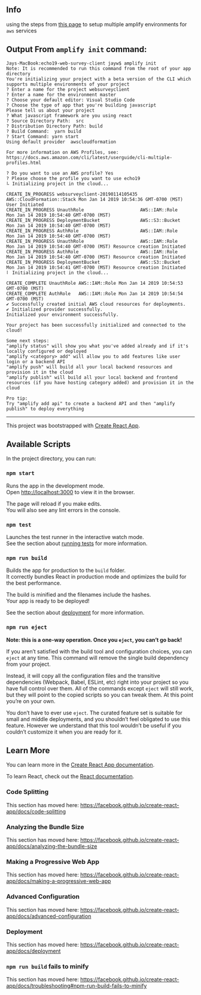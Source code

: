 

Info
----
using the steps from [this page](https://aws-amplify.github.io/docs/cli/multienv?sdk=js) to setup multiple amplify environments for `aws` services




Output From `amplify init` command:
-----------------------------------


    Jays-MacBook:echo19-web-survey-client jayw$ amplify init
    Note: It is recommended to run this command from the root of your app directory
    You're initializing your project with a beta version of the CLI which supports multiple environments of your project
    ? Enter a name for the project websurveyclient
    ? Enter a name for the environment master
    ? Choose your default editor: Visual Studio Code
    ? Choose the type of app that you're building javascript
    Please tell us about your project
    ? What javascript framework are you using react
    ? Source Directory Path:  src
    ? Distribution Directory Path: build
    ? Build Command:  yarn build
    ? Start Command: yarn start
    Using default provider  awscloudformation

    For more information on AWS Profiles, see:
    https://docs.aws.amazon.com/cli/latest/userguide/cli-multiple-profiles.html

    ? Do you want to use an AWS profile? Yes
    ? Please choose the profile you want to use echo19
    ⠧ Initializing project in the cloud...

    CREATE_IN_PROGRESS websurveyclient-20190114105435 AWS::CloudFormation::Stack Mon Jan 14 2019 10:54:36 GMT-0700 (MST) User Initiated             
    CREATE_IN_PROGRESS UnauthRole                     AWS::IAM::Role             Mon Jan 14 2019 10:54:40 GMT-0700 (MST)                            
    CREATE_IN_PROGRESS DeploymentBucket               AWS::S3::Bucket            Mon Jan 14 2019 10:54:40 GMT-0700 (MST)                            
    CREATE_IN_PROGRESS AuthRole                       AWS::IAM::Role             Mon Jan 14 2019 10:54:40 GMT-0700 (MST)                            
    CREATE_IN_PROGRESS UnauthRole                     AWS::IAM::Role             Mon Jan 14 2019 10:54:40 GMT-0700 (MST) Resource creation Initiated
    CREATE_IN_PROGRESS AuthRole                       AWS::IAM::Role             Mon Jan 14 2019 10:54:40 GMT-0700 (MST) Resource creation Initiated
    CREATE_IN_PROGRESS DeploymentBucket               AWS::S3::Bucket            Mon Jan 14 2019 10:54:41 GMT-0700 (MST) Resource creation Initiated
    ⠇ Initializing project in the cloud...

    CREATE_COMPLETE UnauthRole AWS::IAM::Role Mon Jan 14 2019 10:54:53 GMT-0700 (MST) 
    CREATE_COMPLETE AuthRole   AWS::IAM::Role Mon Jan 14 2019 10:54:54 GMT-0700 (MST) 
    ✔ Successfully created initial AWS cloud resources for deployments.
    ✔ Initialized provider successfully.
    Initialized your environment successfully.

    Your project has been successfully initialized and connected to the cloud!

    Some next steps:
    "amplify status" will show you what you've added already and if it's locally configured or deployed
    "amplify <category> add" will allow you to add features like user login or a backend API
    "amplify push" will build all your local backend resources and provision it in the cloud
    "amplify publish" will build all your local backend and frontend resources (if you have hosting category added) and provision it in the cloud

    Pro tip:
    Try "amplify add api" to create a backend API and then "amplify publish" to deploy everything



__________________________________________________________

This project was bootstrapped with [Create React App](https://github.com/facebook/create-react-app).

## Available Scripts

In the project directory, you can run:

### `npm start`

Runs the app in the development mode.<br>
Open [http://localhost:3000](http://localhost:3000) to view it in the browser.

The page will reload if you make edits.<br>
You will also see any lint errors in the console.

### `npm test`

Launches the test runner in the interactive watch mode.<br>
See the section about [running tests](https://facebook.github.io/create-react-app/docs/running-tests) for more information.

### `npm run build`

Builds the app for production to the `build` folder.<br>
It correctly bundles React in production mode and optimizes the build for the best performance.

The build is minified and the filenames include the hashes.<br>
Your app is ready to be deployed!

See the section about [deployment](https://facebook.github.io/create-react-app/docs/deployment) for more information.

### `npm run eject`

**Note: this is a one-way operation. Once you `eject`, you can’t go back!**

If you aren’t satisfied with the build tool and configuration choices, you can `eject` at any time. This command will remove the single build dependency from your project.

Instead, it will copy all the configuration files and the transitive dependencies (Webpack, Babel, ESLint, etc) right into your project so you have full control over them. All of the commands except `eject` will still work, but they will point to the copied scripts so you can tweak them. At this point you’re on your own.

You don’t have to ever use `eject`. The curated feature set is suitable for small and middle deployments, and you shouldn’t feel obligated to use this feature. However we understand that this tool wouldn’t be useful if you couldn’t customize it when you are ready for it.

## Learn More

You can learn more in the [Create React App documentation](https://facebook.github.io/create-react-app/docs/getting-started).

To learn React, check out the [React documentation](https://reactjs.org/).

### Code Splitting

This section has moved here: https://facebook.github.io/create-react-app/docs/code-splitting

### Analyzing the Bundle Size

This section has moved here: https://facebook.github.io/create-react-app/docs/analyzing-the-bundle-size

### Making a Progressive Web App

This section has moved here: https://facebook.github.io/create-react-app/docs/making-a-progressive-web-app

### Advanced Configuration

This section has moved here: https://facebook.github.io/create-react-app/docs/advanced-configuration

### Deployment

This section has moved here: https://facebook.github.io/create-react-app/docs/deployment

### `npm run build` fails to minify

This section has moved here: https://facebook.github.io/create-react-app/docs/troubleshooting#npm-run-build-fails-to-minify
